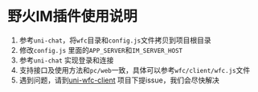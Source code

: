 # 野火IM插件使用说明

1. 参考```uni-chat```，将```wfc```目录和```config.js```文件拷贝到项目根目录
2. 修改```config.js``` 里面的```APP_SERVER```和```IM_SERVER_HOST```
3. 参考```uni-chat``` 实现登录和连接
4. 支持接口及使用方法和```pc/web```一致，具体可以参考```wfc/client/wfc.js```文件
5. 遇到问题，请到[uni-wfc-client](https://gitee.com/wfchat/uni-wfc-client) 项目下提issue，我们会尽快解决
